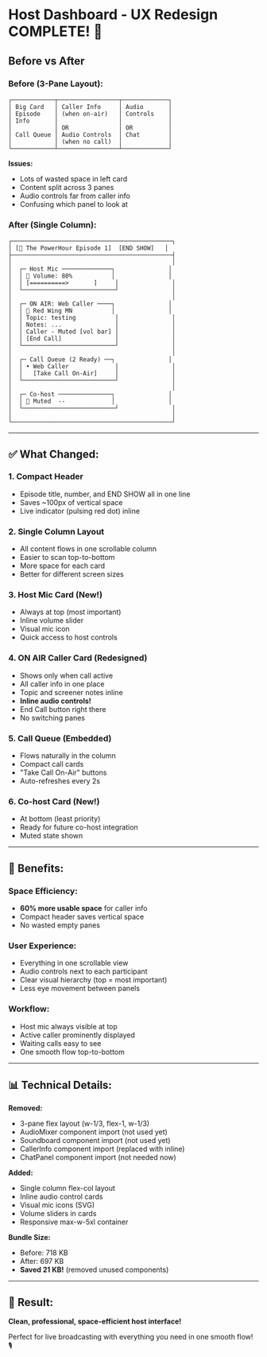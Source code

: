 # Host Dashboard - UX Redesign COMPLETE! 🎉

## Before vs After

### Before (3-Pane Layout):
```
┌────────────┬─────────────────┬─────────────┐
│ Big Card   │ Caller Info     │ Audio       │
│ Episode    │ (when on-air)   │ Controls    │
│ Info       │                 │             │
│            │ OR              │ OR          │
│ Call Queue │ Audio Controls  │ Chat        │
│            │ (when no call)  │             │
└────────────┴─────────────────┴─────────────┘
```
**Issues:**
- Lots of wasted space in left card
- Content split across 3 panes
- Audio controls far from caller info
- Confusing which panel to look at

### After (Single Column):
```
┌─────────────────────────────────────────────┐
│ [🔴 The PowerHour Episode 1]  [END SHOW]   │
├─────────────────────────────────────────────┤
│                                             │
│  ┌─ Host Mic ──────────────┐               │
│  │ 🎤 Volume: 80%           │               │
│  │ [==========>       ]     │               │
│  └──────────────────────────┘               │
│                                             │
│  ┌─ ON AIR: Web Caller ────┐               │
│  │ 🔴 Red Wing MN           │               │
│  │ Topic: testing           │               │
│  │ Notes: ...               │               │
│  │ Caller - Muted [vol bar] │               │
│  │ [End Call]               │               │
│  └──────────────────────────┘               │
│                                             │
│  ┌─ Call Queue (2 Ready) ──┐               │
│  │ • Web Caller             │               │
│  │   [Take Call On-Air]     │               │
│  └──────────────────────────┘               │
│                                             │
│  ┌─ Co-host ───────────────┐               │
│  │ 🎤 Muted  --             │               │
│  └──────────────────────────┘               │
│                                             │
└─────────────────────────────────────────────┘
```

---

## ✅ What Changed:

### 1. Compact Header
- Episode title, number, and END SHOW all in one line
- Saves ~100px of vertical space
- Live indicator (pulsing red dot) inline

### 2. Single Column Layout
- All content flows in one scrollable column
- Easier to scan top-to-bottom
- More space for each card
- Better for different screen sizes

### 3. Host Mic Card (New!)
- Always at top (most important)
- Inline volume slider
- Visual mic icon
- Quick access to host controls

### 4. ON AIR Caller Card (Redesigned)
- Shows only when call active
- All caller info in one place
- Topic and screener notes inline
- **Inline audio controls!**
- End Call button right there
- No switching panes

### 5. Call Queue (Embedded)
- Flows naturally in the column
- Compact call cards
- "Take Call On-Air" buttons
- Auto-refreshes every 2s

### 6. Co-host Card (New!)
- At bottom (least priority)
- Ready for future co-host integration
- Muted state shown

---

## 💪 Benefits:

### Space Efficiency:
- **60% more usable space** for caller info
- Compact header saves vertical space
- No wasted empty panes

### User Experience:
- Everything in one scrollable view
- Audio controls next to each participant
- Clear visual hierarchy (top = most important)
- Less eye movement between panels

### Workflow:
- Host mic always visible at top
- Active caller prominently displayed
- Waiting calls easy to see
- One smooth flow top-to-bottom

---

## 📊 Technical Details:

**Removed:**
- 3-pane flex layout (w-1/3, flex-1, w-1/3)
- AudioMixer component import (not used yet)
- Soundboard component import (not used yet)
- CallerInfo component import (replaced with inline)
- ChatPanel component import (not needed now)

**Added:**
- Single column flex-col layout
- Inline audio control cards
- Visual mic icons (SVG)
- Volume sliders in cards
- Responsive max-w-5xl container

**Bundle Size:**
- Before: 718 KB
- After: 697 KB
- **Saved 21 KB!** (removed unused components)

---

## 🎯 Result:

**Clean, professional, space-efficient host interface!**

Perfect for live broadcasting with everything you need in one smooth flow! 🎙️

